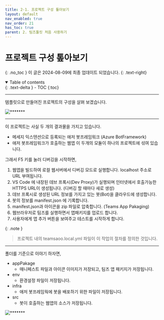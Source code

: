 ```yaml
---
title: 2-1. 프로젝트 구성 톺아보기
layout: default
nav_enabled: true
nav_order: 21
has_toc: true
parent: 2. 팀즈툴킷 처음 사용하기
---
```


# 프로젝트 구성 톺아보기
{: .no_toc }
이 글은 2024-08-09에 최종 업데이트 되었습니다.
{: .text-right}

<details open markdown="block">
  <summary>
    Table of contents
  </summary>
  {: .text-delta }
- TOC
{:toc}
</details>

---

템플릿으로 만들어진 프로젝트의 구성을 살펴 보겠습니다. 

![*******](../assets/20/21-01.png)

---

이 프로젝트는 사실 두 개의 결과물을 가지고 있습니다.
- 메세지 익스텐션으로 등록되는 애저 봇프레임워크 (Azure BotFramework)
- 애저 봇프레임워크가 호출하는 웹앱
이 두개의 모듈이 하나의 프로젝트에 섞여 있습니다.

그래서 F5 키를 눌러 디버깅을 시작하면,
1. 웹앱을 빌드하여 로컬 웹서버에서 디버깅 모드로 실행합니다. localhost 주소로 URL 부여됩니다.
2. VS Code 에 내장된 데브 프록시(Dev Proxy)가 실행되며 인터넷에서 호출가능한 HTTPS URL이 생성됩니다. (디버깅 할 때마다 새로 생성)
3. 데브 프록시로 생성된 URL 정보를 가지고 있는 봇(Bot)을 클라우드에 생성합니다.
4. 봇의 정보를 manifest.json 에 기록합니다.
5. manifest.json과 아이콘을 zip 파일로 압축합니다. (Teams App Pakaging)
6. 웹브라우저로 팀즈를 실행하면서 앱패키지를 업로드 합니다.
7. 사용자에게 앱 추가 버튼을 보여주고 테스트를 시작하게 합니다.

{: .note }
> 프로젝트 내의 teamsaoo.local.yml 파일이 이 작업의 절차를 정의한 것입니다.

---

폴더를 기준으로 이야기 하자면,
- appPakage
  - 매니페스트 파일과 아이콘 이미지가 저장되고, 팀즈 앱 패키지가 저장됩니다.
- env
  - 환경설정 파일이 저장됩니다. 
- infra
  - 애저 봇프레임웍에 봇을 배포하기 위한 파일이 저장됩니다.
- src
  - 봇이 호출하는 웹앱의 소스가 저장됩니다.

![*******](../assets/20/21-02.png)

